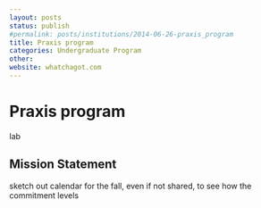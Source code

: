 ```yaml
---
layout: posts
status: publish
#permalink: posts/institutions/2014-06-26-praxis_program
title: Praxis program
categories: Undergraduate Program
other: 
website: whatchagot.com
---
```

# Praxis program

  lab

## Mission Statement


sketch out calendar for the fall, even if not shared, to see how the commitment levels 
 
    
     

  